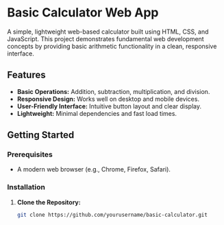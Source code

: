 # Basic Calculator Web App

A simple, lightweight web-based calculator built using HTML, CSS, and JavaScript. This project demonstrates fundamental web development concepts by providing basic arithmetic functionality in a clean, responsive interface.

## Features

- **Basic Operations:** Addition, subtraction, multiplication, and division.
- **Responsive Design:** Works well on desktop and mobile devices.
- **User-Friendly Interface:** Intuitive button layout and clear display.
- **Lightweight:** Minimal dependencies and fast load times.

## Getting Started

### Prerequisites

- A modern web browser (e.g., Chrome, Firefox, Safari).

### Installation

1. **Clone the Repository:**
   ```bash
   git clone https://github.com/yourusername/basic-calculator.git
